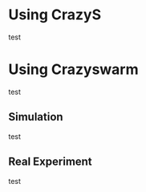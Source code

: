 # Using **CrazyS**

test

# Using **Crazyswarm**

test

## Simulation

test

## Real Experiment

test